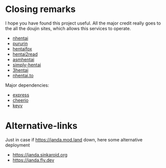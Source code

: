 # Closing remarks

I hope you have found this project useful. All the major credit really goes to the all the doujin sites, which
allows this services to operate.

- [nhentai](https://nhentai.net)
- [pururin](https://pururin.to)
- [hentaifox](https://hentaifox.com)
- [hentai2read](https://hentai2read.com)
- [asmhentai](https://asmhentai.com)
- [simply-hentai](https://simply-hentai.com)
- [3hentai](http://3hentai.net)
- [nhentai.to](https://nhentai.to)

Major dependencies:
- [express](https://github.com/expressjs/express)
- [cheerio](https://cheerio.js.org/)
- [keyv](https://github.com/jaredwray/keyv)

# Alternative-links
Just in case if https://janda.mod.land down, here some alternative deployment

- https://janda.sinkaroid.org
- https://janda.fly.dev
